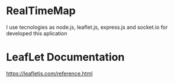 # RealTimeMap
I use tecnologies as node.js, leaflet.js, express.js and socket.io for developed this aplication
# LeafLet Documentation
https://leafletjs.com/reference.html
